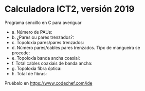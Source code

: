# Calculadora ICT2, versión 2019
Programa sencillo en C para averiguar

- a.	Número de PAUs:
- b.	¿Pares ou pares trenzados?:
- c.	Topoloxía pares/pares trenzados: 
- d.	Número pares/cables pares trenzados. Tipo de mangueira se procede:
- e.	Topoloxía banda ancha coaxial:
- f.	Total cables coaxiais de banda ancha:
- g.	Topoloxía fibra óptica:
- h.	Total de fibras:

Pruébalo en <https://www.codechef.com/ide>
